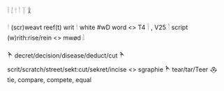 𓌉 𓌃 𓎗 𓎘 𓇅 𓇇

𓎗	(scr)weavt reef(t) writ 𓎗 white #wD word <> T4 𓌉 , V25 𓎘 script (w)rith:rise/rein <> mwød 𓌃

𒋻 decret/decision/disease/deduct/cut
𒋻 scrit/scratch/street/sekt:cut/sekret/incise <> sgraphie
𒋻 tear/tar/Teer
𒁲 tie, compare, compete, equal